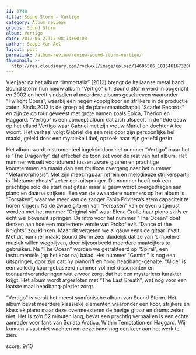```yaml
---
id: 2740
title: Sound Storm - Vertigo
category: Album reviews
groups: Sound Storm
album: Vertigo
date: 2017-06-27T12:08:14+00:00
author: Seppe Van Ael
layout: post
permalink: /album-review/review-sound-storm-vertigo/
thumbnail: >-
  http://res.cloudinary.com/rockxxl/image/upload/14606506_10154616733003734_6570919156900858661_n.jpg
---
```

Vier jaar na het album “Immortalia” (2012) brengt de Italiaanse metal band Sound Storm hun nieuw album “Vertigo” uit. Sound Storm werd in opgericht en 2002 en heeft sindsdien al meerdere albums geschreven waaronder “Twilight Opera”, waarbij een negen koppig koor en strijkers in de productie zaten. Sinds 2012 is de groep bij de platenmaatschappij “Scarlet Records” en zijn ze op tour geweest met grote namen zoals Epica, Therion en Haggard. “Vertigo” is een concept album dat zich afspeelt in de 19de eeuw op het eiland Vertigo waar Gabriel met zijn vrouw Mariel en dochter Alice woont. Het verhaal volgt Gabriel die een reis door zijn persoonlijke hel maakt, geleid door een mystieke Libel, opzoek naar zijn geliefd gezin.

Het album wordt instrumenteel ingeleid door het nummer “Vertigo” maar het is “The Dragonfly” dat effectief de toon zet voor de rest van het album. Het nummer wisselt voortdurend tussen zware gitaren en prachtige koorstemmen en maakt dan een foutloze overgang naar het nummer “Metamorphosis”. Met zijn meezingbaar refrein en melodieuze strijkerspartij is “Metamorphosis” zeker een uitspringer. Dit nummer heeft ook een prachtige solo die start met gitaar maar al gauw wordt overgedragen aan piano en daarna strijkers. Eén van de zwaardere nummers op het album is “Forsaken”, waar we meer van de zanger Fabio Privitera’s stem capaciteit te horen krijgen. Na de zware gitaren van “Forsaken” kan er even uitgerust worden met het nummer “Original sin” waar Elena Crolle haar piano skills er echt wel bovenuit springen. De intro voor het nummer “The Ocean” doet denken aan hoe een modernere versie van Prokofiev’s “Dance of the Knights” zou klinken. Maar dit vergeten we al gauw eens de gitaar invalt. Met dit nummer maakt Sound Storm zeer duidelijk dat ze van ‘simpelere’ muziek willen wegblijven, door bijvoorbeeld meerdere maatcijfers te gebruiken. Na “The Ocean” worden we getrakteerd op “Spiral”, een instrumentele (op het koor na) balad. Het nummer “Gemini” is nog een uitspringer, door zijn catchy pianoriff en hoog headbang-gehalte. “Alice” is een volledig koor-gebaseerd nummer vol met dissonanten en toonaardveranderingen wat ervoor zorgt dat het een mysterieus karakter krijgt. Het album wordt afgesloten met “The Last Breath”, wat nog voor een laatste maal headbang-plezier zorgt.
  
“Vertigo” is veruit het meest symfonische album van Sound Storm. Het album bevat meerdere klassieke elementen waaronder een koor, strijkers en klassiek piano maar deze overmeesteren de hevige gitaar en drums zeker niet. Het is zo’n 52 minuten lang, bevat een prachtig verhaal en is een echte aanrader voor fans van Sonata Arctica, Within Temptation en Haggard. Wij kunnen alvast niet wachten om deze band nog een keer aan het werk te zien.

score: 9/10
